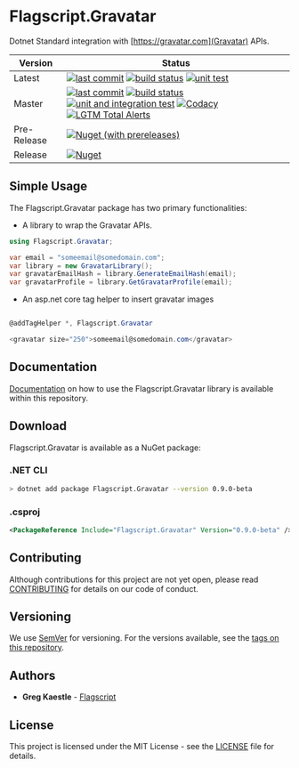 # Flagscript.Gravatar

Dotnet Standard integration with [https://gravatar.com](Gravatar) APIs.

| Version | Status |
| --- | --- |
| Latest | [![last commit](https://img.shields.io/github/last-commit/flagscript/Flagscript.Gravatar.svg?logo=github)](https://github.com/flagscript/Flagscript.Gravatar) [![build status](https://img.shields.io/appveyor/ci/Flagscript/flagscript-gravatar.svg?logo=appveyor)](https://ci.appveyor.com/project/Flagscript/flagscript-gravatar) [![unit test](https://img.shields.io/appveyor/tests/Flagscript/flagscript-gravatar.svg?label=unit%20tests&logo=appveyor)](https://ci.appveyor.com/project/Flagscript/flagscript-gravatar) |
| Master | [![last commit](https://img.shields.io/github/last-commit/flagscript/Flagscript.Gravatar/master.svg?logo=github)](https://github.com/flagscript/Flagscript.Gravatar) [![build status](https://img.shields.io/appveyor/ci/Flagscript/flagscript-gravatar/master.svg?logo=appveyor)](https://ci.appveyor.com/project/Flagscript/flagscript-gravatar) [![unit and integration  test](https://img.shields.io/appveyor/tests/Flagscript/flagscript-gravatar/master.svg?label=unit/integration%20tests&logo=appveyor)](https://ci.appveyor.com/project/Flagscript/flagscript-gravatar) [![Codacy](https://img.shields.io/codacy/grade/8844e04fbc0a49c0b364b20031202f87.svg?logo=codacy)](https://app.codacy.com/project/flagscript/Flagscript.Gravatar/dashboard) [![LGTM Total Alerts](https://img.shields.io/lgtm/alerts/g/flagscript/Flagscript.Gravatar.svg?logo=lgtm&logoWidth=18)](https://lgtm.com/projects/g/flagscript/Flagscript.Gravatar/alerts/) |
| Pre-Release | [![Nuget (with prereleases)](https://img.shields.io/nuget/vpre/Flagscript.Gravatar.svg?logo=nuget)](https://www.nuget.org/packages/Flagscript.Gravatar) |
| Release | [![Nuget](https://img.shields.io/nuget/v/Flagscript.Gravatar.svg?logo=nuget)](https://www.nuget.org/packages/Flagscript.Gravatar) |

## Simple Usage

The Flagscript.Gravatar package has two primary functionalities:

- A library to wrap the Gravatar APIs.

```csharp
using Flagscript.Gravatar;

var email = "someemail@somedomain.com";
var library = new GravatarLibrary();
var gravatarEmailHash = library.GenerateEmailHash(email);
var gravatarProfile = library.GetGravatarProfile(email);
```

- An asp.net core tag helper to insert gravatar images

```csharp

@addTagHelper *, Flagscript.Gravatar

<gravatar size="250">someemail@somedomain.com</gravatar>

```

## Documentation

[Documentation](./DOCUMENTATION.md) on how to use the Flagscript.Gravatar library is available within this repository. 

## Download

Flagscript.Gravatar is available as a NuGet package:

### .NET CLI

```bash
> dotnet add package Flagscript.Gravatar --version 0.9.0-beta
```

### .csproj

```xml
<PackageReference Include="Flagscript.Gravatar" Version="0.9.0-beta" />
```

## Contributing

Although contributions for this project are not yet open, please read 
[CONTRIBUTING](https://github.com/flagscript/Flagscript.Gravatar/blob/master/CONTRIBUTING.md) 
for details on our code of conduct.

## Versioning

We use [SemVer](http://semver.org/) for versioning. For the versions available, see 
the [tags on this repository](https://github.com/flagscript/Flagscript.Gravatar/releases). 

## Authors

* **Greg Kaestle** - [Flagscript](https://flagscript.technology)

## License

This project is licensed under the MIT License - see the [LICENSE](https://github.com/flagscript/Flagscript.Gravatar/blob/master/LICENSE.md) file for details.
